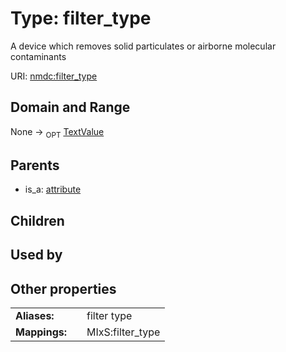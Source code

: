 
# Type: filter_type


A device which removes solid particulates or airborne molecular contaminants

URI: [nmdc:filter_type](https://microbiomedata/meta/filter_type)


## Domain and Range

None ->  <sub>OPT</sub> [TextValue](TextValue.md)

## Parents

 *  is_a: [attribute](attribute.md)

## Children


## Used by


## Other properties

|  |  |  |
| --- | --- | --- |
| **Aliases:** | | filter type |
| **Mappings:** | | MIxS:filter_type |

